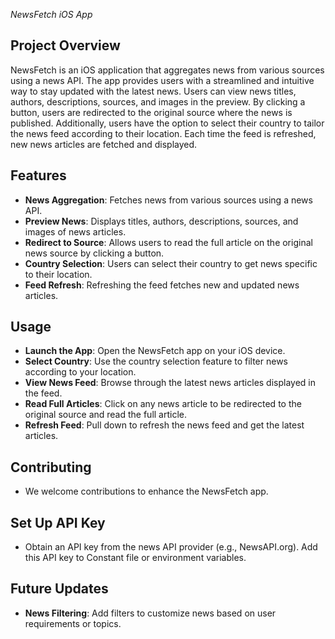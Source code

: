  *NewsFetch iOS App*

## Project Overview

NewsFetch is an iOS application that aggregates news from various sources using a news API. The app provides users with a streamlined and intuitive way to stay updated with the latest news. Users can view news titles, authors, descriptions, sources, and images in the preview. By clicking a button, users are redirected to the original source where the news is published. Additionally, users have the option to select their country to tailor the news feed according to their location. Each time the feed is refreshed, new news articles are fetched and displayed.

## Features

- **News Aggregation**: Fetches news from various sources using a news API.
- **Preview News**: Displays titles, authors, descriptions, sources, and images of news articles.
- **Redirect to Source**: Allows users to read the full article on the original news source by clicking a button.
- **Country Selection**: Users can select their country to get news specific to their location.
- **Feed Refresh**: Refreshing the feed fetches new and updated news articles.

## Usage

- **Launch the App**: Open the NewsFetch app on your iOS device.
- **Select Country**: Use the country selection feature to filter news according to your location.
- **View News Feed**: Browse through the latest news articles displayed in the feed.
- **Read Full Articles**: Click on any news article to be redirected to the original source and read the full article.
- **Refresh Feed**: Pull down to refresh the news feed and get the latest articles.

## Contributing

- We welcome contributions to enhance the NewsFetch app. 

## Set Up API Key

- Obtain an API key from the news API provider (e.g., NewsAPI.org). Add this API key to Constant file or environment variables.


## Future Updates

- **News Filtering**: Add filters to customize news based on user requirements or topics.
